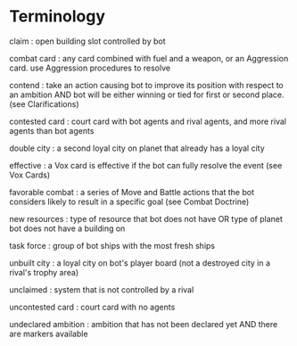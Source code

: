 # Terminology

claim
: open building slot controlled by bot

combat card
: any card combined with fuel and a weapon, or an Aggression card.
use Aggression procedures to resolve

contend
: take an action causing bot to improve its position with respect to an ambition AND bot will be either winning or tied for first or second place. (see Clarifications)

contested card
: court card with bot agents and rival agents, and more rival agents than bot agents

double city
: a second loyal city on planet that already has a loyal city

effective
: a Vox card is effective if the bot can fully resolve the event (see Vox Cards)

favorable combat
: a series of Move and Battle actions that the bot considers likely to result in a specific goal
(see Combat Doctrine)

new resources
: type of resource that bot does not have OR type of planet bot does not have a building on

task force
: group of bot ships with the most fresh ships

unbuilt city
: a loyal city on bot's player board (not a destroyed city in a rival's trophy area)

unclaimed
: system that is not controlled by a rival

uncontested card
: court card with no agents

undeclared ambition
: ambition that has not been declared yet AND there are markers available

<div class="pagebreak"> </div>